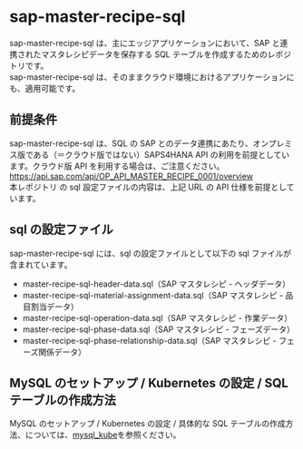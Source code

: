 # sap-master-recipe-sql

sap-master-recipe-sql は、主にエッジアプリケーションにおいて、SAP と連携されたマスタレシピデータを保存する SQL テーブルを作成するためのレポジトリです。  
sap-master-recipe-sql は、そのままクラウド環境におけるアプリケーションにも、適用可能です。

## 前提条件

sap-master-recipe-sql は、SQL の SAP とのデータ連携にあたり、オンプレミス版である（＝クラウド版ではない）SAPS4HANA API の利用を前提としています。クラウド版 API を利用する場合は、ご注意ください。  
https://api.sap.com/api/OP_API_MASTER_RECIPE_0001/overview  
本レポジトリ の sql 設定ファイルの内容は、上記 URL の API 仕様を前提としています。

## sql の設定ファイル

sap-master-recipe-sql には、sql の設定ファイルとして以下の sql ファイルが含まれています。

- master-recipe-sql-header-data.sql（SAP マスタレシピ - ヘッダデータ）
- master-recipe-sql-material-assignment-data.sql（SAP マスタレシピ - 品目割当データ）
- master-recipe-sql-operation-data.sql（SAP マスタレシピ - 作業データ）
- master-recipe-sql-phase-data.sql（SAP マスタレシピ - フェーズデータ）
- master-recipe-sql-phase-relationship-data.sql（SAP マスタレシピ - フェーズ関係データ）


## MySQL のセットアップ / Kubernetes の設定 / SQL テーブルの作成方法

MySQL のセットアップ / Kubernetes の設定 / 具体的な SQL テーブルの作成方法、については、[mysql_kube](https://github.com/latonaio/mysql_kube)を参照ください。

